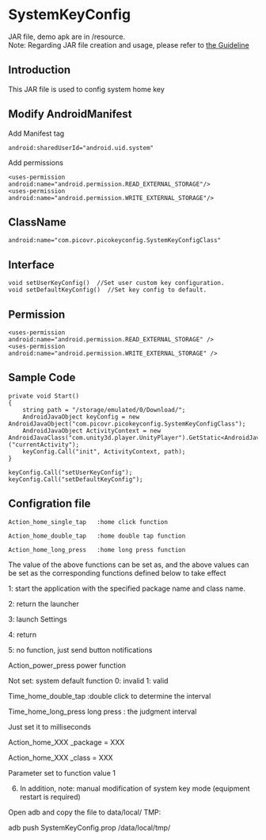 # SystemKeyConfig 

JAR file, demo apk are in /resource.    
Note: Regarding JAR file creation and usage, please refer to [the Guideline](https://github.com/picoxr/support/blob/master/How%20to%20Use%20JAR%20file%20in%20Unity%20project%20on%20Pico%20device.docx)

## Introduction
This JAR file is used to config system home key

## Modify AndroidManifest
Add Manifest tag
```
android:sharedUserId="android.uid.system"
``` 

Add permissions
```
<uses-permission android:name="android.permission.READ_EXTERNAL_STORAGE"/>
<uses-permission android:name="android.permission.WRITE_EXTERNAL_STORAGE"/>
```

## ClassName
```
android:name="com.picovr.picokeyconfig.SystemKeyConfigClass"
``` 

## Interface
```
void setUserKeyConfig()  //Set user custom key configuration.
void setDefaultKeyConfig()  //Set key config to default.
```

## Permission
```
<uses-permission android:name="android.permission.READ_EXTERNAL_STORAGE" />
<uses-permission android:name="android.permission.WRITE_EXTERNAL_STORAGE" />
```

## Sample Code
```
private void Start()
{
	string path = "/storage/emulated/0/Download/";
	AndroidJavaObject keyConfig = new AndroidJavaObject("com.picovr.picokeyconfig.SystemKeyConfigClass");
	AndroidJavaObject ActivityContext = new AndroidJavaClass("com.unity3d.player.UnityPlayer").GetStatic<AndroidJavaObject>("currentActivity");
	keyConfig.Call("init", ActivityContext, path);
}

keyConfig.Call("setUserKeyConfig");
keyConfig.Call("setDefaultKeyConfig");
```

## Configration file

```
Action_home_single_tap   :home click function

Action_home_double_tap   :home double tap function

Action_home_long_press   :home long press function
```

The value of the above functions can be set as, and the above values can be set as the corresponding functions defined below to take effect

1: start the application with the specified package name and class name. 

2: return the launcher

3: launch Settings 

4: return

5: no function, just send button notifications

Action_power_press power  function

Not set: system default function 0: invalid 1: valid


Time_home_double_tap  :double click to determine the interval

Time_home_long_press long press  : the judgment interval

Just set it to milliseconds



Action_home_XXX _package = XXX

Action_home_XXX _class = XXX

Parameter set to function value 1

6. In addition, note: manual modification of system key mode (equipment restart is required)

Open adb and copy the file to data/local/ TMP:

adb push SystemKeyConfig.prop /data/local/tmp/
